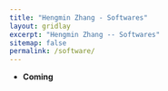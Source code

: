 ```yaml
---
title: "Hengmin Zhang - Softwares"
layout: gridlay
excerpt: "Hengmin Zhang -- Softwares"
sitemap: false
permalink: /software/
---
```


-  **Coming**